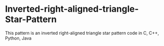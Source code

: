 # Inverted-right-aligned-triangle-Star-Pattern
This pattern is an inverted right-aligned triangle star pattern code in C, C++, Python, Java
